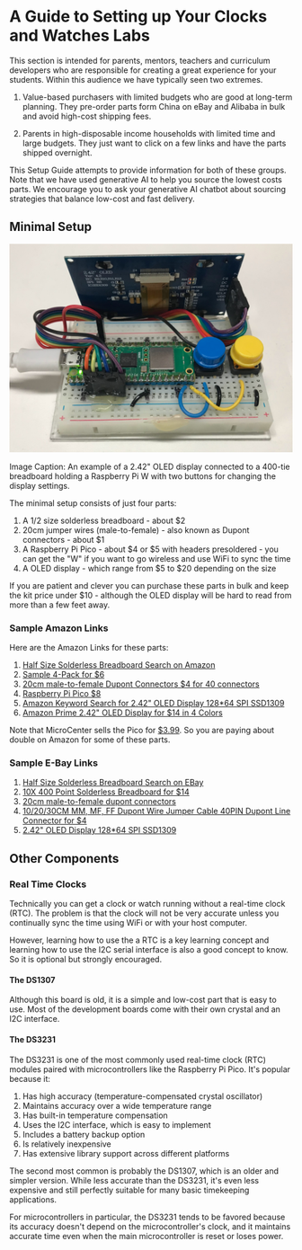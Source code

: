 # A Guide to Setting up Your Clocks and Watches Labs

This section is intended for parents, mentors, teachers and curriculum developers who are responsible for creating a great experience for your students.  Within this audience
we have typically seen two extremes.

1. Value-based purchasers with limited budgets who are good at long-term planning.  They pre-order parts form China on eBay and Alibaba in bulk and avoid high-cost shipping fees.

2. Parents in high-disposable income households with limited time and large budgets.  They just want to click on a few links and have the parts shipped overnight.

This Setup Guide attempts to provide information for both of these groups.  Note that we have used generative AI to help you source the lowest costs parts.  We encourage you to ask your
generative AI chatbot about sourcing strategies that balance low-cost and fast delivery.

## Minimal Setup

![](../img/pico-on-breadboard.jpg)

Image Caption: An example of a 2.42" OLED display connected to a 400-tie breadboard holding
a Raspberry Pi W with two buttons for changing the display settings.

The minimal setup consists of just four parts:

1. A 1/2 size solderless breadboard - about $2
2. 20cm jumper wires (male-to-female) - also known as Dupont connectors - about $1
3. A Raspberry Pi Pico - about $4 or $5 with headers presoldered - you can get the "W" if you want to go wireless and use WiFi to sync the time
4. A OLED display - which range from $5 to $20 depending on the size

If you are patient and clever you can purchase these parts in bulk and keep the kit price
under $10 - although the OLED display will be hard to read from more than a few feet away.

### Sample Amazon Links

Here are the Amazon Links for these parts:

1. [Half Size Solderless Breadboard Search on Amazon](https://www.amazon.com/half-size-breadboard/s?k=half-size+breadboard)
2. [Sample 4-Pack for $6](https://www.amazon.com/Pcs-MCIGICM-Points-Solderless-Breadboard/dp/B07PCJP9DY)
3. [20cm male-to-female Dupont Connectors $4 for 40 connectors](https://www.amazon.com/California-JOS-Breadboard-Optional-Multicolored/dp/B0BRTHR2RL?crid=1UU9NQV2KET3J&th=1)
4. [Raspberry Pi Pico $8](https://www.amazon.com/Raspberry-Pi-Pico/dp/B09KVB8LVR)
5. [Amazon Keyword Search for 2.42" OLED Display 128*64 SPI SSD1309](https://www.amazon.com/s?k=2.42%22+OLED+Display+128*64+SPI+SSD1309)
6. [Amazon Prime 2.42" OLED Display for $14 in 4 Colors](https://www.amazon.com/DWEII-Display-SSD1309-Interface-Electronic/dp/B0B2R57SCJ?th=1)

Note that MicroCenter sells the Pico for [$3.99](https://www.microcenter.com/product/661033/raspberry-pi-pico-microcontroller-development-board).  So you are paying about double on Amazon for some of these parts.

### Sample E-Bay Links

1. [Half Size Solderless Breadboard Search on EBay](https://www.ebay.com/sch/i.html?_nkw=Half+Size+Solderless+Breadboard)
2. [10X 400 Point Solderless Breadboard for $14](https://www.ebay.com/itm/193868631702)
3. [20cm male-to-female dupont connectors](https://www.ebay.com/sch/i.html?_nkw=20cm+male-to-female+dupont+connectors)
4. [10/20/30CM MM, MF, FF Dupont Wire Jumper Cable 40PIN Dupont Line Connector for $4](https://www.ebay.com/itm/394946481407)
5. [2.42" OLED Display 128*64 SPI SSD1309](https://www.ebay.com/itm/176451452762)

## Other Components

### Real Time Clocks

Technically you can get a clock or watch running without a real-time clock (RTC).
The problem is that the clock will not be very accurate unless you continually
sync the time using WiFi or with your host computer.

However, learning how to use the a RTC is a key learning concept and
learning how to use the I2C serial interface is also a good concept to
know.  So it is optional but strongly encouraged.

#### The DS1307

Although this board is old, it is a simple and low-cost part that is easy to use.
Most of the development boards come with their own crystal and an I2C interface.

#### The DS3231
The DS3231 is one of the most commonly used real-time clock (RTC) modules paired with microcontrollers like the Raspberry Pi Pico. It's popular because it:

1. Has high accuracy (temperature-compensated crystal oscillator)
2. Maintains accuracy over a wide temperature range
3. Has built-in temperature compensation
4. Uses the I2C interface, which is easy to implement
5. Includes a battery backup option
6. Is relatively inexpensive
7. Has extensive library support across different platforms

The second most common is probably the DS1307, which is an older and simpler version. While less accurate than the DS3231, it's even less expensive and still perfectly suitable for many basic timekeeping applications.

For microcontrollers in particular, the DS3231 tends to be favored because its accuracy doesn't depend on the microcontroller's clock, and it maintains accurate time even when the main microcontroller is reset or loses power.
